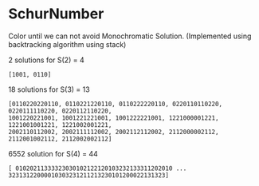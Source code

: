# SchurNumber

Color until we can not avoid Monochromatic Solution. (Implemented using backtracking algorithm using stack)

2 solutions for S(2) = 4

    [1001, 0110]

18 solutions for S(3) = 13

    [0110220220110, 0110221220110, 0110222220110, 0220110110220, 0220111110220, 0220112110220, 
    1001220221001, 1001221221001, 1001222221001, 1221000001221, 1221001001221, 1221002001221, 
    2002110112002, 2002111112002, 2002112112002, 2112000002112, 2112001002112, 2112002002112]

6552 solution for S(4) = 44

    [ 01020211333323030102122120103232133311202010 ... 32313122000010303231211213230101200022131323]

